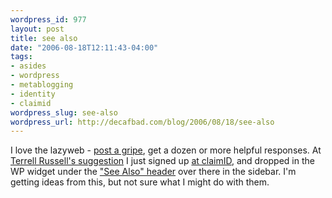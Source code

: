 ```yaml
--- 
wordpress_id: 977
layout: post
title: see also
date: "2006-08-18T12:11:43-04:00"
tags: 
- asides
- wordpress
- metablogging
- identity
- claimid
wordpress_slug: see-also
wordpress_url: http://decafbad.com/blog/2006/08/18/see-also
---
```

I love the lazyweb - [post a gripe](http://decafbad.com/blog/2006/08/17/dont-ask-me-who-i-am), get a dozen or more helpful responses.  At [Terrell Russell's suggestion](http://decafbad.com/blog/2006/08/17/dont-ask-me-who-i-am#comment-33167) I just signed up [at claimID](http://claimid.com/lmorchard), and dropped in the WP widget under the ["See Also" header](#claimid) over there in the sidebar.  I'm getting ideas from this, but not sure what I might do with them.
